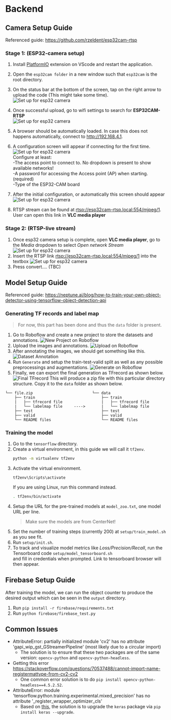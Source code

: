# Backend

## Camera Setup Guide
Referenced guide: https://github.com/rzeldent/esp32cam-rtsp
### Stage 1: (ESP32-camera setup)
1. Install [PlatformIO](https://platformio.org/) extension on VScode and restart the application.
1. Open the `esp32cam folder` in a new window such that `esp32cam` is the root directory.
1. On the status bar at the bottom of the screen, tap on the right arrow to upload the code (This might take some time).
![Set up for esp32 camera](assets/status_bar.png)
1. Once successful upload, go to wifi settings to search for **ESP32CAM-RTSP** <br>
![Set up for esp32 camera](assets/wifi_setting.png)

4. A browser should be automatically loaded. In case this does not happens automatically, connect to http://192.168.4.1.
1. A configuration screen will appear if connecting for the first time.<br> 
![Set up for esp32 camera](assets/Configuration.png)
<br>Configure at least:
<br>-The access point to connect to. No dropdown is present to show available networks!<br>-A password for accessing the Access point (AP) when starting. (required)<br>-Type of the ESP32-CAM board
1. After the initial configuration, or automatically this screen should appear
![Set up for esp32 camera](assets/index_2.png)
1. RTSP stream can be found at [rtsp://esp32cam-rtsp.local:554/mjpeg/1](rtsp://esp32cam-rtsp.local:554/mjpeg/1). User can open this link in **VLC media player**

### Stage 2: (RTSP-live stream)
1. Once esp32 camera setup is complete, open **VLC media player**, go to the *Media* dropdown to select *Open network Stream*
![Set up for esp32 camera](assets/VLC_selection.PNG)
1. Insert the RTSP link [rtsp://esp32cam-rtsp.local:554/mjpeg/1](rtsp://esp32cam-rtsp.local:554/mjpeg/1) into the textbox
![Set up for esp32 camera](assets/VLC_input_rtsp_link.PNG)
1. Press convert.... (TBC)



## Model Setup Guide
Referenced guide: https://neptune.ai/blog/how-to-train-your-own-object-detector-using-tensorflow-object-detection-api

### Generating TF records and label map
> For now, this part has been done and thus the `data` folder is present.
1. Go to Roboflow and create a new project to store the datasets and annotations.
![New Project on Roboflow](assets/new_project.PNG)
1. Upload the images and annotations.
![Upload on Roboflow](assets/upload_images_and_annotations.PNG)
1. After annotating the images, we should get something like this.
![Dataset Annotation](assets/dataset_annotations.PNG)
1. Run `Generate` and setup the train-test-valid split as well as any possible preprocessings and augmentations.
![Generate on Roboflow](assets/generate_workflow.PNG)
1. Finally, we can export the final generation as TFrecord as shown below.
![Final TFrecord](assets/export_tfrecord.PNG)
This will produce a zip file with this particular directory structure. Copy it to the `data` folder as shown below.
```
└── file.zip                          └── data
    ├── train                             ├── train
    |   ├── tfrecord file                 |   ├── tfrecord file
    |   └── labelmap file     ---->       |   └── labelmap file
    ├── test                              ├── test
    ├── valid                             ├── valid
    └── README files                      └── README files
```

### Training the model
1. Go to the `tensorflow` directory.
1. Create a virtual environment, in this guide we will call it `tf2env`.
    ```sh
    python -m virtualenv tf2env
    ```
1. Activate the virtual environment.
    ```
    tf2env\Scripts\activate
    ```
    If you are using Linux, run this command instead.
    ```sh
    . tf2env/bin/activate
    ```
1. Setup the URL for the pre-trained models at `model_zoo.txt`, one model URL per line.
    > Make sure the models are from CenterNet!
1. Set the number of training steps (currently 200) at `setup/train_model.sh` as you see fit.
1. Run `setup/init.sh`.
1. To track and visualize model metrics like *Loss/Precision/Recall*, run the Tensorboard code  `setup/model_tensorboard.sh` <br>and fill in credentials when prompted. Link to tensorboard browser will then appear.

## Firebase Setup Guide
After training the model, we can run the object counter to produce the desired output which can be seen in the `output` directory.
1. Run `pip install -r firebase/requirements.txt`
1. Run `python firebase/firebase_test.py` <!-- TODO -->

## Common Issues
- AttributeError: partially initialized module 'cv2' has no attribute 'gapi_wip_gst_GStreamerPipeline' (most likely due to a circular import)
  - The solution is to ensure that these two packages are of the same version: `opencv-python` and `opencv-python-headless`.
- Getting this error https://stackoverflow.com/questions/70537488/cannot-import-name-registermattype-from-cv2-cv2
  - One common error solution is to do `pip install opencv-python-headless==4.5.2.52`.
- AttributeError: module 'tensorflow.python.training.experimental.mixed_precision' has no attribute '_register_wrapper_optimizer_cls'
  - Based on [this](https://stackoverflow.com/questions/66178738/attributeerror-module-tensorflow-python-training-experimental-mixed-precision), the solution is to upgrade the `keras` package via `pip install keras --upgrade`.